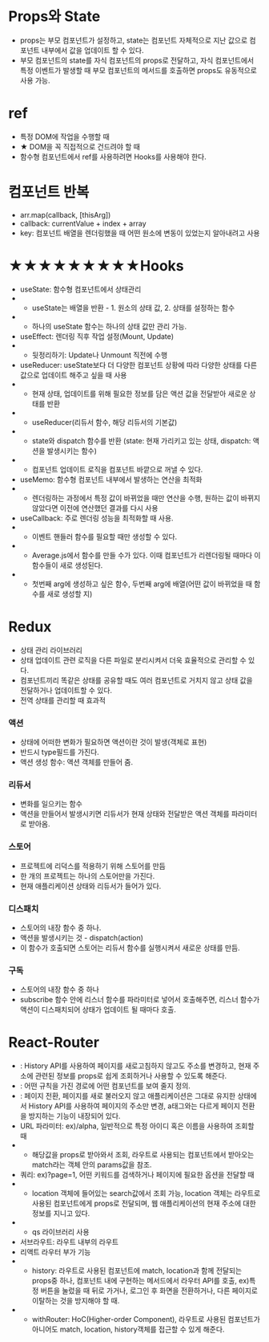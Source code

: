 # Props와 State

- props는 부모 컴포넌트가 설정하고, state는 컴포넌트 자체적으로 지난 값으로 컴포넌트 내부에서 값을 업데이트 할 수 있다.
- 부모 컴포넌트의 state를 자식 컴포넌트의 props로 전달하고, 자식 컴포넌트에서 특정 이벤트가 발생할 때 부모 컴포넌트의 메서드를 호출하면 props도 유동적으로 사용 가능.

# ref

- 특정 DOM에 작업을 수행할 때
- ★ DOM을 꼭 직접적으로 건드려야 할 때
- 함수형 컴포넌트에서 ref를 사용하려면 Hooks를 사용해야 한다.

# 컴포넌트 반복

- arr.map(callback, [thisArg])
- callback: currentValue + index + array
- key: 컴포넌트 배열을 렌더링했을 때 어떤 원소에 변동이 있었는지 알아내려고 사용

# ★★★★★★★★★Hooks

- useState: 함수형 컴포넌트에서 상태관리
- - useState는 배열을 반환 - 1. 원소의 상태 값, 2. 상태를 설정하는 함수
- - 하나의 useState 함수는 하나의 상태 값만 관리 가능.
- useEffect: 렌더링 직후 작업 설정(Mount, Update)
- - 뒷정리하기: Update나 Unmount 직전에 수행
- useReducer: useState보다 더 다양한 컴포넌트 상황에 따라 다양한 상태를 다른 값으로 업데이트 해주고 싶을 때 사용
- - 현재 상태, 업데이트를 위해 필요한 정보를 담은 액션 값을 전달받아 새로운 상태를 반환
- - useReducer(리듀서 함수, 해당 리듀서의 기본값)
- - state와 dispatch 함수를 반환 (state: 현재 가리키고 있는 상태, dispatch: 액션을 발생시키는 함수)
- - 컴포넌트 업데이트 로직을 컴포넌트 바깥으로 꺼낼 수 있다.
- useMemo: 함수형 컴포넌트 내부에서 발생하는 연산을 최적화
- - 렌더링하는 과정에서 특정 값이 바뀌었을 때만 연산을 수행, 원하는 값이 바뀌지 않았다면 이전에 연산했던 결과를 다시 사용
- useCallback: 주로 렌더링 성능을 최적화할 때 사용.
- - 이벤트 핸들러 함수를 필요할 때만 생성할 수 있다.
- - Average.js에서 함수를 만들 수가 있다. 이때 컴포넌트가 리렌더링될 때마다 이 함수들이 새로 생성된다.
- - 첫번째 arg에 생성하고 싶은 함수, 두번째 arg에 배열(어떤 값이 바뀌었을 때 함수를 새로 생성할 지)

# Redux

- 상태 관리 라이브러리
- 상태 업데이트 관련 로직을 다른 파일로 분리시켜서 더욱 효율적으로 관리할 수 있다.
- 컴포넌트끼리 똑같은 상태를 공유할 때도 여러 컴포넌트로 거치지 않고 상태 값을 전달하거나 업데이트할 수 있다.
- 전역 상태를 관리할 때 효과적

### 액션

- 상태에 어떠한 변화가 필요하면 액션이란 것이 발생(객체로 표현)
- 반드시 type필드를 가진다.
- 액션 생성 함수: 액션 객체를 만들어 줌.

### 리듀서

- 변화를 일으키는 함수
- 액션을 만들어서 발생시키면 리듀서가 현재 상태와 전달받은 액션 객체를 파라미터로 받아옴.

### 스토어

- 프로젝트에 리덕스를 적용하기 위해 스토어를 만듬
- 한 개의 프로젝트는 하나의 스토어만을 가진다.
- 현재 애플리케이션 상태와 리듀서가 들어가 있다.

### 디스패치

- 스토어의 내장 함수 중 하나.
- 액션을 발생시키는 것 - dispatch(action)
- 이 함수가 호출되면 스토어는 리듀서 함수를 실행시켜서 새로운 상태를 만듬.

### 구독

- 스토어의 내장 함수 중 하나
- subscribe 함수 안에 리스너 함수를 파라미터로 넣어서 호출해주면, 리스너 함수가 액션이 디스패치되어 상태가 업데이트 될 때마다 호출.

# React-Router

- <BrowserRouter />: History API를 사용하여 페이지를 새로고침하지 않고도 주소를 변경하고, 현재 주소에 관련된 정보를 props로 쉽게 조회하거나 사용할 수 있도록 해준다.
- <Route path component />: 어떤 규칙을 가진 경로에 어떤 컴포넌트를 보여 줄지 정의.
- <Link to />: 페이지 전환, 페이지를 새로 불러오지 않고 애플리케이션은 그대로 유지한 상태에서 History API를 사용하여 페이지의 주소만 변경, a태그와는 다르게 페이지 전환을 방지하는 기능이 내장되어 있다.
- URL 파라미터: ex)/alpha, 일반적으로 특정 아이디 혹은 이름을 사용하여 조회할 때
- - 해당값을 props로 받아와서 조회, 라우트로 사용되는 컴포넌트에서 받아오는 match라는 객체 안의 params값을 참조.
- 쿼리: ex)?page=1, 어떤 키워드를 검색하거나 페이지에 필요한 옵션을 전달할 때
- - location 객체에 들어있는 search값에서 조회 가능, location 객체는 라우트로 사용된 컴포넌트에게 props로 전달되며, 웹 애플리케이션의 현재 주소에 대한 정보를 지니고 있다.
- - qs 라이브러리 사용
- 서브라우트: 라우트 내부의 라우트
- 리액트 라우터 부가 기능
- - history: 라우트로 사용된 컴포넌트에 match, location과 함께 전달되는 props중 하나, 컴포넌트 내에 구현하는 메서드에서 라우터 API를 호출, ex)특정 버튼을 눌렀을 때 뒤로 가거나, 로그인 후 화면을 전환하거나, 다른 페이지로 이탈하는 것을 방지해야 할 때.
- - withRouter: HoC(Higher-order Component), 라우트로 사용된 컴포넌트가 아니어도 match, location, history객체를 접근할 수 있게 해준다.
